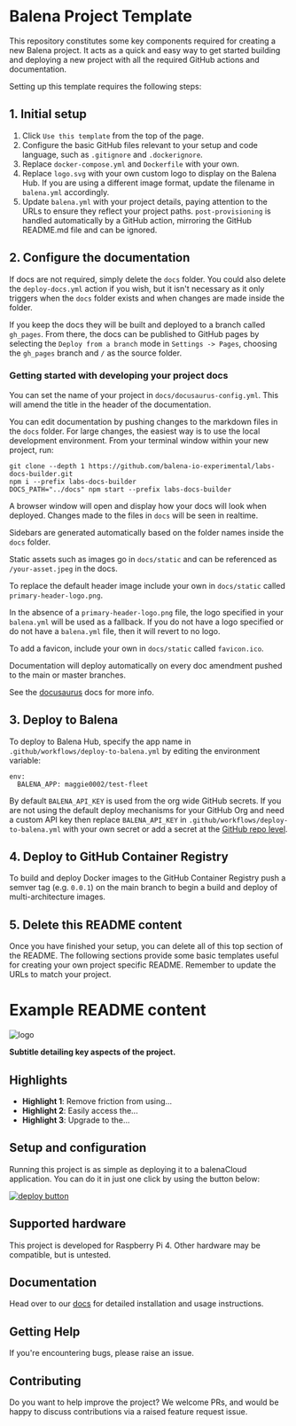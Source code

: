 # Balena Project Template

This repository constitutes some key components required for creating a new Balena project. It acts as a quick and easy way to get started building and deploying a new project with all the required GitHub actions and documentation.

Setting up this template requires the following steps:

## 1. Initial setup

1. Click `Use this template` from the top of the page.
2. Configure the basic GitHub files relevant to your setup and code language, such as `.gitignore` and `.dockerignore`.
3. Replace `docker-compose.yml` and `Dockerfile` with your own.
4. Replace `logo.svg` with your own custom logo to display on the Balena Hub. If you are using a different image format, update the filename in `balena.yml` accordingly.
5. Update `balena.yml` with your project details, paying attention to the URLs to ensure they reflect your project paths. `post-provisioning` is handled automatically by a GitHub action, mirroring the GitHub README.md file and can be ignored.

## 2. Configure the documentation

If docs are not required, simply delete the `docs` folder. You could also delete the `deploy-docs.yml` action if you wish, but it isn't necessary as it only triggers when the `docs` folder exists and when changes are made inside the folder.

If you keep the docs they will be built and deployed to a branch called `gh_pages`. From there, the docs can be published to GitHub pages by selecting the `Deploy from a branch` mode in `Settings -> Pages`, choosing the `gh_pages` branch and `/` as the source folder.

### Getting started with developing your project docs

You can set the name of your project in `docs/docusaurus-config.yml`. This will amend the title in the header of the documentation.

You can edit documentation by pushing changes to the markdown files in the `docs` folder. For large changes, the easiest way is to use the local development environment. From your terminal window within your new project, run:

```
git clone --depth 1 https://github.com/balena-io-experimental/labs-docs-builder.git
npm i --prefix labs-docs-builder
DOCS_PATH="../docs" npm start --prefix labs-docs-builder
```

A browser window will open and display how your docs will look when deployed. Changes made to the files in `docs` will be seen in realtime.

Sidebars are generated automatically based on the folder names inside the `docs` folder.

Static assets such as images go in `docs/static` and can be referenced as `/your-asset.jpeg` in the docs.

To replace the default header image include your own in `docs/static` called `primary-header-logo.png`.

In the absence of a `primary-header-logo.png` file, the logo specified in your `balena.yml` will be used as a fallback. If you do not have a logo specified or do not have a `balena.yml` file, then it will revert to no logo.

To add a favicon, include your own in `docs/static` called `favicon.ico`.

Documentation will deploy automatically on every doc amendment pushed to the main or master branches.

See the [docusaurus](http://docusaurus.io) docs for more info.

## 3. Deploy to Balena

To deploy to Balena Hub, specify the app name in `.github/workflows/deploy-to-balena.yml` by editing the environment variable:

```
env:
  BALENA_APP: maggie0002/test-fleet
```

By default `BALENA_API_KEY` is used from the org wide GitHub secrets. If you are not using the default deploy mechanisms for your GitHub Org and need a custom API key then replace `BALENA_API_KEY` in `.github/workflows/deploy-to-balena.yml` with your own secret or add a secret at the [GitHub repo level](https://docs.github.com/en/actions/security-guides/encrypted-secrets#creating-encrypted-secrets-for-a-repository).

## 4. Deploy to GitHub Container Registry

To build and deploy Docker images to the GitHub Container Registry push a semver tag (e.g. `0.0.1`) on the main branch to begin a build and deploy of multi-architecture images.

## 5. Delete this README content

Once you have finished your setup, you can delete all of this top section of the README. The following sections provide some basic templates useful for creating your own project specific README. Remember to update the URLs to match your project.

# Example README content

![logo](https://raw.githubusercontent.com/balena-io-projects/balena-sound/master/docs/images/balenaSound-logo.png)

**Subtitle detailing key aspects of the project.**

## Highlights

- **Highlight 1**: Remove friction from using...
- **Highlight 2**: Easily access the...
- **Highlight 3**: Upgrade to the...

## Setup and configuration

Running this project is as simple as deploying it to a balenaCloud application. You can do it in just one click by using the button below:

[![deploy button](https://balena.io/deploy.svg)](https://dashboard.balena-cloud.com/deploy?repoUrl=https://github.com/balena-labs-projects/project-template)

## Supported hardware

This project is developed for Raspberry Pi 4. Other hardware may be compatible, but is untested.

## Documentation

Head over to our [docs](https://balena-labs-projects.github.io/project-template/) for detailed installation and usage instructions.

## Getting Help

If you're encountering bugs, please raise an issue.

## Contributing

Do you want to help improve the project? We welcome PRs, and would be happy to discuss contributions via a raised feature request issue.
